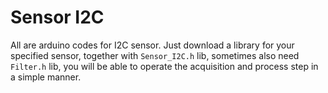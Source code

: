 # Sensor I2C
All are arduino codes for I2C sensor. Just download a library for your specified sensor, together with `Sensor_I2C.h` lib, sometimes also need `Filter.h` lib, you will be able to operate the acquisition and process step in a simple manner.

